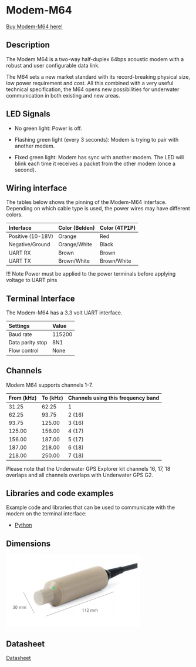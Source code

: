 # Modem-M64

[Buy Modem-M64 here!](https://waterlinked.com/product/modem-m64/)

## Description

The Modem M64 is a two-way half-duplex 64bps acoustic modem with a robust and user configurable data link.

The M64 sets a new market standard with its record-breaking physical size, low power requirement and cost. All this combined with a very useful technical specification, the M64 opens new possibilities for underwater communication in both existing and new areas.

## LED Signals

* No green light: Power is off.

* Flashing green light (every 3 seconds): Modem is trying to pair with another modem.

* Fixed green light: Modem has sync with another modem. The LED will blink each time it receives a packet from the other modem (once a second).


## Wiring interface

The tables below shows the pinning of the Modem-M64 interface. Depending on which cable type is used, the power wires may have different colors.

| Interface           | Color (Belden) | Color (4TP1P) |
| :------------------ | :------------- | :------------ |
| Positive (10-18V)   | Orange         | Red |
| Negative/Ground     | Orange/White   | Black |
| UART RX             | Brown          | Brown |
| UART TX             | Brown/White    | Brown/White |

!!! Note
	Power must be applied to the power terminals before applying voltage to UART pins

## Terminal Interface

The Modem-M64 has a 3.3 volt UART interface.

| Settings           | Value |
| :------------------ | :-- |
| Baud rate | 115200  |
| Data parity stop | 8N1   |
| Flow control | None  |

## Channels

Modem M64 supports channels 1-7.

| From (kHz) | To (kHz) | Channels using this frequency band |
|-------|------|------|
| 31.25 | 62.25 | 1 |
| 62.25 | 93.75 | 2 (16) |
| 93.75 | 125.00 | 3 (16) |
| 125.00 | 156.00 |  4 (17) |
| 156.00 | 187.00 | 5 (17) |
| 187.00 | 218.00 | 6 (18) |
| 218.00 | 250.00 | 7 (18) |

Please note that the Underwater GPS Explorer kit channels 16, 17, 18 overlaps and all channels overlaps with Underwater GPS G2.

## Libraries and code examples

Example code and libraries that can be used to communicate with the modem on the terminal interface:

* [Python](https://github.com/waterlinked/modem-python)

## Dimensions

![modem_m64_dimensions](../img/modem_m64_dimensions.png)

## Datasheet

[Datasheet](https://waterlinked.com/modem-m64#Downloads-%2F-Resources%E2%80%8B)

